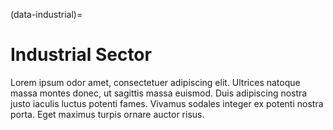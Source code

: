 (data-industrial)=
# Industrial Sector

Lorem ipsum odor amet, consectetuer adipiscing elit. Ultrices natoque massa montes donec, ut sagittis massa euismod. Duis adipiscing nostra justo iaculis luctus potenti fames. Vivamus sodales integer ex potenti nostra porta. Eget maximus turpis ornare auctor risus.